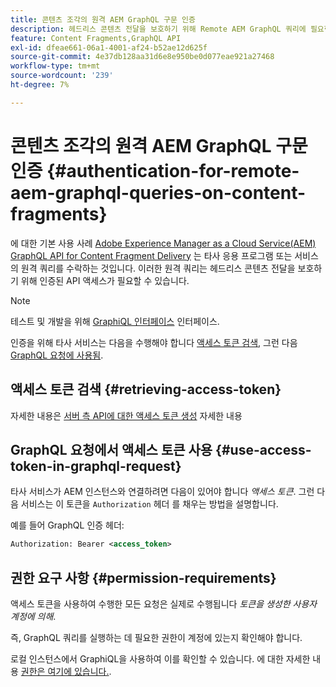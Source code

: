 ```yaml
---
title: 콘텐츠 조각의 원격 AEM GraphQL 구문 인증
description: 헤드리스 콘텐츠 전달을 보호하기 위해 Remote AEM GraphQL 쿼리에 필요한 인증을 이해합니다.
feature: Content Fragments,GraphQL API
exl-id: dfeae661-06a1-4001-af24-b52ae12d625f
source-git-commit: 4e37db128aa31d6e8e950be0d077eae921a27468
workflow-type: tm+mt
source-wordcount: '239'
ht-degree: 7%

---
```


# 콘텐츠 조각의 원격 AEM GraphQL 구문 인증 {#authentication-for-remote-aem-graphql-queries-on-content-fragments}

에 대한 기본 사용 사례 [Adobe Experience Manager as a Cloud Service(AEM) GraphQL API for Content Fragment Delivery](/help/headless/graphql-api/content-fragments.md) 는 타사 응용 프로그램 또는 서비스의 원격 쿼리를 수락하는 것입니다. 이러한 원격 쿼리는 헤드리스 콘텐츠 전달을 보호하기 위해 인증된 API 액세스가 필요할 수 있습니다.

>[!NOTE]
>
>테스트 및 개발을 위해 [GraphiQL 인터페이스](/help/headless/graphql-api/graphiql-ide.md) 인터페이스.

인증을 위해 타사 서비스는 다음을 수행해야 합니다 [액세스 토큰 검색](#retrieving-access-token), 그런 다음 [GraphQL 요청에 사용됨](#use-access-token-in-graphql-request).

## 액세스 토큰 검색 {#retrieving-access-token}

자세한 내용은 [서버 측 API에 대한 액세스 토큰 생성](/help/implementing/developing/introduction/generating-access-tokens-for-server-side-apis.md) 자세한 내용

## GraphQL 요청에서 액세스 토큰 사용 {#use-access-token-in-graphql-request}

타사 서비스가 AEM 인스턴스와 연결하려면 다음이 있어야 합니다 *액세스 토큰*. 그런 다음 서비스는 이 토큰을 `Authorization` 헤더 를 채우는 방법을 설명합니다.

예를 들어 GraphQL 인증 헤더:

```xml
Authorization: Bearer <access_token>
```

## 권한 요구 사항 {#permission-requirements}

액세스 토큰을 사용하여 수행한 모든 요청은 실제로 수행됩니다 *토큰을 생성한 사용자 계정에 의해*.

즉, GraphQL 쿼리를 실행하는 데 필요한 권한이 계정에 있는지 확인해야 합니다.

로컬 인스턴스에서 GraphiQL을 사용하여 이를 확인할 수 있습니다. 에 대한 자세한 내용 [권한은 여기에 있습니다.](/help/headless/security/permissions.md).

